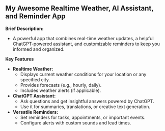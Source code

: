 ## My Awesome Realtime Weather, AI Assistant, and Reminder App

**Brief Description:**
* A powerful app that combines real-time weather updates, a helpful ChatGPT-powered assistant, and customizable reminders to keep you informed and organized.  

**Key Features**

* **Realtime Weather:**
    * Displays current weather conditions for your location or any specified city.
    * Provides forecasts (e.g., hourly, daily).
    * Includes weather alerts (if applicable). 
* **ChatGPT Assistant:** 
    * Ask questions and get insightful answers powered by ChatGPT. 
    * Use it for summaries, translations, or creative text generation.
* **Versatile Reminders:** 
    * Set reminders for tasks, appointments,  or important events.
    * Configure alerts with custom sounds and lead times.
